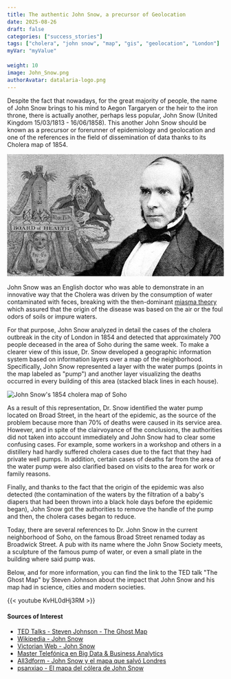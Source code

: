 ```yaml
---
title: The authentic John Snow, a precursor of Geolocation
date: 2025-08-26
draft: false
categories: ["success_stories"]
tags: ["cholera", "john snow", "map", "gis", "geolocation", "London"]
myVar: "myValue"
 
weight: 10
image: John_Snow.png
authorAvatar: datalaria-logo.png
---
```


Despite the fact that nowadays, for the great majority of people, the name of John Snow brings to his mind to Aegon Targaryen or the heir to the iron throne, there is actually another, perhaps less popular, John Snow (United Kingdom 15/03/1813 - 16/06/1858). This another John Snow should be known as a precursor or forerunner of epidemiology and geolocation and one of the references in the field of dissemination of data thanks to its Cholera map of 1854.

![Portrait of John Snow, the father of modern epidemiology](John_Snow.png)

John Snow was an English doctor who was able to demonstrate in an innovative way that the Cholera was driven by the consumption of water contaminated with feces, breaking with the then-dominant [miasma theory](https://en.wikipedia.org/wiki/Miasma_theory) which assured that the origin of the disease was based on the air or the foul odors of soils or impure waters.

For that purpose, John Snow analyzed in detail the cases of the cholera outbreak in the city of London in 1854 and detected that approximately 700 people deceased in the area of Soho during the same week. To make a clearer view of this issue, Dr. Snow developed a geographic information system based on information layers over a map of the neighborhood. Specifically, John Snow represented a layer with the water pumps (points in the map labeled as "pump") and another layer visualizing the deaths occurred in every building of this area (stacked black lines in each house).

![John Snow's 1854 cholera map of Soho](Mapa_Colera.png)

As a result of this representation, Dr. Snow identified the water pump located on Broad Street, in the heart of the epidemic, as the source of the problem because more than 70% of deaths were caused in its service area. However, and in spite of the clairvoyance of the conclusions, the authorities did not taken into account immediately and John Snow had to clear some confusing cases. For example, some workers in a workshop and others in a distillery had hardly suffered cholera cases due to the fact that they had private well pumps. In addition, certain cases of deaths far from the area of ​​the water pump were also clarified based on visits to the area for work or family reasons.

Finally, and thanks to the fact that the origin of the epidemic was also detected (the contamination of the waters by the filtration of a baby's diapers that had been thrown into a black hole days before the epidemic began), John Snow got the authorities to remove the handle of the pump and then, the cholera cases began to reduce.

Today, there are several references to Dr. John Snow in the current neighborhood of Soho, on the famous Broad Street renamed today as Broadwick Street. A pub with its name where the John Snow Society meets, a sculpture of the famous pump of water, or even a small plate in the building where said pump was.

Below, and for more information, you can find the link to the TED talk "The Ghost Map" by Steven Johnson about the impact that John Snow and his map had in science, cities and modern societies.

{{< youtube KvHL0dHj3RM >}}

#### Sources of Interest
- [TED Talks - Steven Johnson - The Ghost Map](https://www.ted.com/talks/steven_johnson_tours_the_ghost_map)
- [Wikipedia - John Snow](https://es.wikipedia.org/wiki/John_Snow)
- [Victorian Web - John Snow](http://www.victorianweb.org/science/health/johnsnow.html)
- [Master Telefónica en Big Data & Business Analytics](https://www.campusbigdata.com/master-telefonica-en-big-data-y-business-analytics)
- [All3dform - John Snow y el mapa que salvó Londres](https://all3dform.com/es/john-snow-y-el-mapa-que-salvo-londres/)
- [psanxiao - El mapa del cólera de John Snow](http://psanxiao.com/el-mapa-del-colera-de-john-snow)

